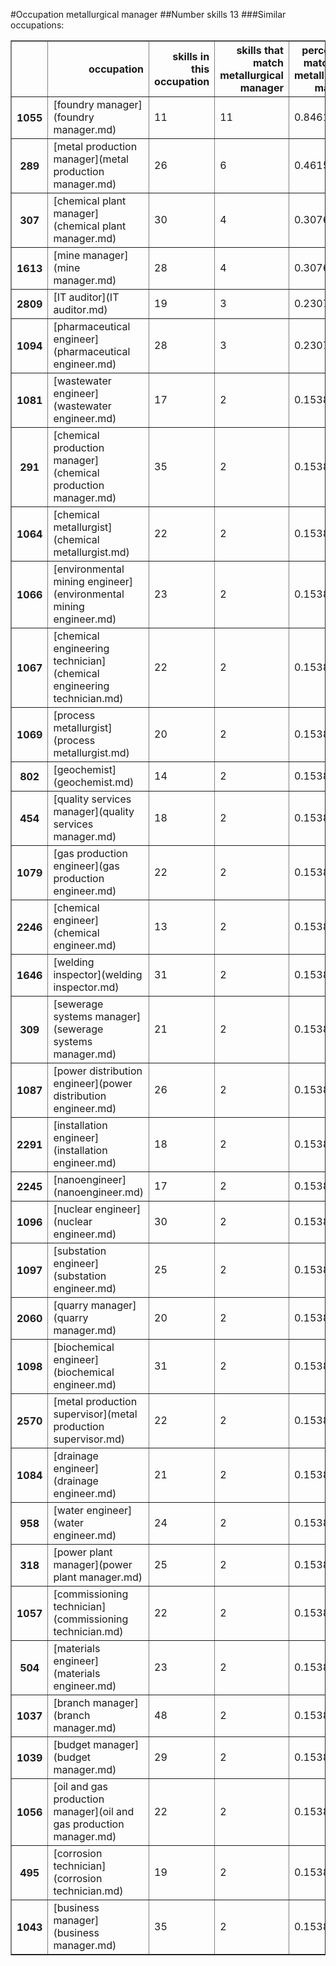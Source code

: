 #Occupation metallurgical manager
##Number skills 13
###Similar occupations:
<table border="1" class="dataframe">
  <thead>
    <tr style="text-align: right;">
      <th></th>
      <th>occupation</th>
      <th>skills in this occupation</th>
      <th>skills that match metallurgical manager</th>
      <th>percentage match with metallurgical manager</th>
      <th>skills not in metallurgical manager</th>
    </tr>
  </thead>
  <tbody>
    <tr>
      <th>1055</th>
      <td>[foundry manager](foundry manager.md)</td>
      <td>11</td>
      <td>11</td>
      <td>0.846154</td>
      <td>0</td>
    </tr>
    <tr>
      <th>289</th>
      <td>[metal production manager](metal production manager.md)</td>
      <td>26</td>
      <td>6</td>
      <td>0.461538</td>
      <td>20</td>
    </tr>
    <tr>
      <th>307</th>
      <td>[chemical plant manager](chemical plant manager.md)</td>
      <td>30</td>
      <td>4</td>
      <td>0.307692</td>
      <td>26</td>
    </tr>
    <tr>
      <th>1613</th>
      <td>[mine manager](mine manager.md)</td>
      <td>28</td>
      <td>4</td>
      <td>0.307692</td>
      <td>24</td>
    </tr>
    <tr>
      <th>2809</th>
      <td>[IT auditor](IT auditor.md)</td>
      <td>19</td>
      <td>3</td>
      <td>0.230769</td>
      <td>16</td>
    </tr>
    <tr>
      <th>1094</th>
      <td>[pharmaceutical engineer](pharmaceutical engineer.md)</td>
      <td>28</td>
      <td>3</td>
      <td>0.230769</td>
      <td>25</td>
    </tr>
    <tr>
      <th>1081</th>
      <td>[wastewater engineer](wastewater engineer.md)</td>
      <td>17</td>
      <td>2</td>
      <td>0.153846</td>
      <td>15</td>
    </tr>
    <tr>
      <th>291</th>
      <td>[chemical production manager](chemical production manager.md)</td>
      <td>35</td>
      <td>2</td>
      <td>0.153846</td>
      <td>33</td>
    </tr>
    <tr>
      <th>1064</th>
      <td>[chemical metallurgist](chemical metallurgist.md)</td>
      <td>22</td>
      <td>2</td>
      <td>0.153846</td>
      <td>20</td>
    </tr>
    <tr>
      <th>1066</th>
      <td>[environmental mining engineer](environmental mining engineer.md)</td>
      <td>23</td>
      <td>2</td>
      <td>0.153846</td>
      <td>21</td>
    </tr>
    <tr>
      <th>1067</th>
      <td>[chemical engineering technician](chemical engineering technician.md)</td>
      <td>22</td>
      <td>2</td>
      <td>0.153846</td>
      <td>20</td>
    </tr>
    <tr>
      <th>1069</th>
      <td>[process metallurgist](process metallurgist.md)</td>
      <td>20</td>
      <td>2</td>
      <td>0.153846</td>
      <td>18</td>
    </tr>
    <tr>
      <th>802</th>
      <td>[geochemist](geochemist.md)</td>
      <td>14</td>
      <td>2</td>
      <td>0.153846</td>
      <td>12</td>
    </tr>
    <tr>
      <th>454</th>
      <td>[quality services manager](quality services manager.md)</td>
      <td>18</td>
      <td>2</td>
      <td>0.153846</td>
      <td>16</td>
    </tr>
    <tr>
      <th>1079</th>
      <td>[gas production engineer](gas production engineer.md)</td>
      <td>22</td>
      <td>2</td>
      <td>0.153846</td>
      <td>20</td>
    </tr>
    <tr>
      <th>2246</th>
      <td>[chemical engineer](chemical engineer.md)</td>
      <td>13</td>
      <td>2</td>
      <td>0.153846</td>
      <td>11</td>
    </tr>
    <tr>
      <th>1646</th>
      <td>[welding inspector](welding inspector.md)</td>
      <td>31</td>
      <td>2</td>
      <td>0.153846</td>
      <td>29</td>
    </tr>
    <tr>
      <th>309</th>
      <td>[sewerage systems manager](sewerage systems manager.md)</td>
      <td>21</td>
      <td>2</td>
      <td>0.153846</td>
      <td>19</td>
    </tr>
    <tr>
      <th>1087</th>
      <td>[power distribution engineer](power distribution engineer.md)</td>
      <td>26</td>
      <td>2</td>
      <td>0.153846</td>
      <td>24</td>
    </tr>
    <tr>
      <th>2291</th>
      <td>[installation engineer](installation engineer.md)</td>
      <td>18</td>
      <td>2</td>
      <td>0.153846</td>
      <td>16</td>
    </tr>
    <tr>
      <th>2245</th>
      <td>[nanoengineer](nanoengineer.md)</td>
      <td>17</td>
      <td>2</td>
      <td>0.153846</td>
      <td>15</td>
    </tr>
    <tr>
      <th>1096</th>
      <td>[nuclear engineer](nuclear engineer.md)</td>
      <td>30</td>
      <td>2</td>
      <td>0.153846</td>
      <td>28</td>
    </tr>
    <tr>
      <th>1097</th>
      <td>[substation engineer](substation engineer.md)</td>
      <td>25</td>
      <td>2</td>
      <td>0.153846</td>
      <td>23</td>
    </tr>
    <tr>
      <th>2060</th>
      <td>[quarry manager](quarry manager.md)</td>
      <td>20</td>
      <td>2</td>
      <td>0.153846</td>
      <td>18</td>
    </tr>
    <tr>
      <th>1098</th>
      <td>[biochemical engineer](biochemical engineer.md)</td>
      <td>31</td>
      <td>2</td>
      <td>0.153846</td>
      <td>29</td>
    </tr>
    <tr>
      <th>2570</th>
      <td>[metal production supervisor](metal production supervisor.md)</td>
      <td>22</td>
      <td>2</td>
      <td>0.153846</td>
      <td>20</td>
    </tr>
    <tr>
      <th>1084</th>
      <td>[drainage engineer](drainage engineer.md)</td>
      <td>21</td>
      <td>2</td>
      <td>0.153846</td>
      <td>19</td>
    </tr>
    <tr>
      <th>958</th>
      <td>[water engineer](water engineer.md)</td>
      <td>24</td>
      <td>2</td>
      <td>0.153846</td>
      <td>22</td>
    </tr>
    <tr>
      <th>318</th>
      <td>[power plant manager](power plant manager.md)</td>
      <td>25</td>
      <td>2</td>
      <td>0.153846</td>
      <td>23</td>
    </tr>
    <tr>
      <th>1057</th>
      <td>[commissioning technician](commissioning technician.md)</td>
      <td>22</td>
      <td>2</td>
      <td>0.153846</td>
      <td>20</td>
    </tr>
    <tr>
      <th>504</th>
      <td>[materials engineer](materials engineer.md)</td>
      <td>23</td>
      <td>2</td>
      <td>0.153846</td>
      <td>21</td>
    </tr>
    <tr>
      <th>1037</th>
      <td>[branch manager](branch manager.md)</td>
      <td>48</td>
      <td>2</td>
      <td>0.153846</td>
      <td>46</td>
    </tr>
    <tr>
      <th>1039</th>
      <td>[budget manager](budget manager.md)</td>
      <td>29</td>
      <td>2</td>
      <td>0.153846</td>
      <td>27</td>
    </tr>
    <tr>
      <th>1056</th>
      <td>[oil and gas production manager](oil and gas production manager.md)</td>
      <td>22</td>
      <td>2</td>
      <td>0.153846</td>
      <td>20</td>
    </tr>
    <tr>
      <th>495</th>
      <td>[corrosion technician](corrosion technician.md)</td>
      <td>19</td>
      <td>2</td>
      <td>0.153846</td>
      <td>17</td>
    </tr>
    <tr>
      <th>1043</th>
      <td>[business manager](business manager.md)</td>
      <td>35</td>
      <td>2</td>
      <td>0.153846</td>
      <td>33</td>
    </tr>
  </tbody>
</table>
